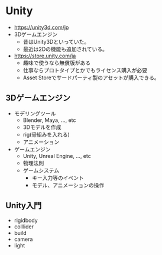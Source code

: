 # Unity

* https://unity3d.com/jp
* 3Dゲームエンジン
  * 昔はUnity3Dといっていた。
  * 最近は2Dの機能も追加されている。
* https://store.unity.com/ja
  * 趣味で使うなら無償版がある
  * 仕事ならプロトタイプとかでもライセンス購入が必要
  * Asset Storeでサードパーティ製のアセットが購入できる。

## 3Dゲームエンジン

* モデリングツール
  * Blender, Maya, ..., etc
  * 3Dモデルを作成
  * rig(骨組みを入れる)
  * アニメーション
* ゲームエンジン
  * Unity, Unreal Engine, ..., etc
  * 物理法則
  * ゲームシステム
    * キー入力等のイベント
    * モデル、アニメーションの操作

## Unity入門

* rigidbody
* colllider
* build
* camera
* light
